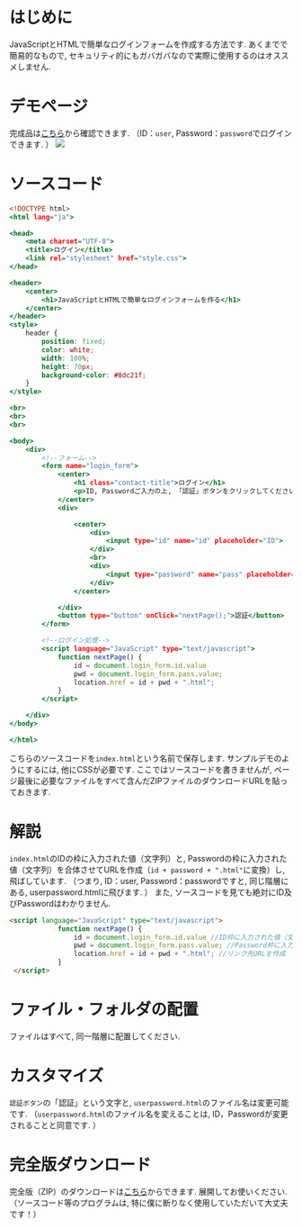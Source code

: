# はじめに
JavaScriptとHTMLで簡単なログインフォームを作成する方法です.
あくまでで簡易的なもので, セキュリティ的にもガバガバなので実際に使用するのはオススメしません.

# デモページ
完成品は[こちら](https://sekaino-usay.github.io/Login_form_JS_HTML/)から確認できます. （ID：`user`, Password：`password`でログインできます. ）
![](https://storage.googleapis.com/zenn-user-upload/593d88be0267-20220310.png)


# ソースコード

```html:index.html
<!DOCTYPE html>
<html lang="ja">

<head>
    <meta charset="UTF-8">
    <title>ログイン</title>
    <link rel="stylesheet" href="style.css">
</head>

<header>
    <center>
        <h1>JavaScriptとHTMLで簡単なログインフォームを作る</h1>
    </center>
</header>
<style>
    header {
        position: fixed;
        color: white;
        width: 100%;
        height: 70px;
        background-color: #8dc21f;
    }
</style>

<br>
<br>
<br>

<body>
    <div>
        <!--フォーム-->
        <form name="login_form">
            <center>
                <h1 class="contact-title">ログイン</h1>
                <p>ID, Passwordご入力の上, 「認証」ボタンをクリックしてください.</p>
            </center>
            <div>

                <center>
                    <div>
                        <input type="id" name="id" placeholder="ID">
                    </div>
                    <br>
                    <div>
                        <input type="password" name="pass" placeholder="Password" onchange="nextPage()">
                    </div>
                </center>

            </div>
            <button type="button" onClick="nextPage();">認証</button>
        </form>

        <!--ログイン処理-->
        <script language="JavaScript" type="text/javascript">
            function nextPage() {
                id = document.login_form.id.value
                pwd = document.login_form.pass.value;
                location.href = id + pwd + ".html";
            }
        </script>

    </div>
</body>

</html>
```
こちらのソースコードを`index.html`という名前で保存します.
サンプルデモのようにするには, 他にCSSが必要です. ここではソースコードを書きませんが, ページ最後に必要なファイルをすべて含んだZIPファイルのダウンロードURLを貼っておきます.

# 解説
`index.html`のIDの枠に入力された値（文字列）と, Passwordの枠に入力された値（文字列）を合体させてURLを作成（`id + password + ".html"`に変換）し, 飛ばしています.
（つまり, ID：user, Password：passwordですと, 同じ階層にある, userpassword.htmlに飛びます. ）
また, ソースコードを見ても絶対にID及びPasswordはわかりません.

```html
<script language="JavaScript" type="text/javascript">
            function nextPage() {
                id = document.login_form.id.value //ID枠に入力された値（文字列）を定義
                pwd = document.login_form.pass.value; //Password枠に入力された値（文字列）を定義
                location.href = id + pwd + ".html"; //リンク先URLを作成
            }
 </script>
```

# ファイル・フォルダの配置
ファイルはすべて, 同一階層に配置してください.

# カスタマイズ
`認証ボタン`の「認証」という文字と, `userpassword.html`のファイル名は変更可能です.
（`userpassword.html`のファイル名を変えることは, ID，Passwordが変更されることと同意です. ）

# 完全版ダウンロード
完全版（ZIP）のダウンロードは[こちら](https://github.com/sekaino-usay/Login_form_JS_HTML/archive/refs/heads/main.zip)からできます. 展開してお使いください.
（ソースコード等のプログラムは, 特に僕に断りなく使用していただいて大丈夫です！）
